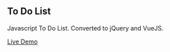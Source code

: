 ## To Do List
Javascript To Do List. Converted to jQuery and VueJS.

[Live Demo](https://carla-ng.github.io/to-do-list/)
